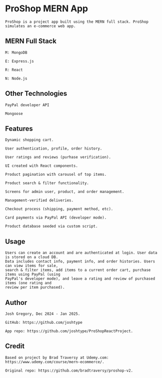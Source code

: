 # ProShop MERN App
    ProShop is a project app built using the MERN full stack. ProShop simulates an e-commerce web app.
    
## MERN Full Stack
    M: MongoDB

    E: Express.js

    R: React

    N: Node.js

## Other Technologies

    PayPal developer API

    Mongoose

## Features

    Dynamic shopping cart.

    User authentication, profile, order history.

    User ratings and reviews (purhase verification).

    UI created with React components.

    Product pagination with carousel of top items.

    Product search & filter functionality.

    Screens for admin user, product, and order management.

    Management-verified deliveries.

    Checkout process (shipping, payment method, etc).

    Card payments via PayPal API (developer mode).

    Product database seeded via custom script.

## Usage

    Users can create an account and are authenticated at login. User data is stored on a cloud DB.
    Data includes contact info, payment info, and order histories. Users can view items for sale,
    search & filter items, add items to a current order cart, purchase items using PayPal (using
    PayPal's developer mode), and leave a rating and review of purchased items (one rating and
    review per item purchased).

## Author

    Josh Gregory, Dec 2024 - Jan 2025.

    GitHub: https://github.com/joshtype

    App repo: https://github.com/joshtype/ProShopReactProject.

## Credit

    Based on project by Brad Traversy at Udemy.com: https://www.udemy.com/course/mern-ecommerce/.

    Original repo: https://github.com/bradtraversy/proshop-v2.